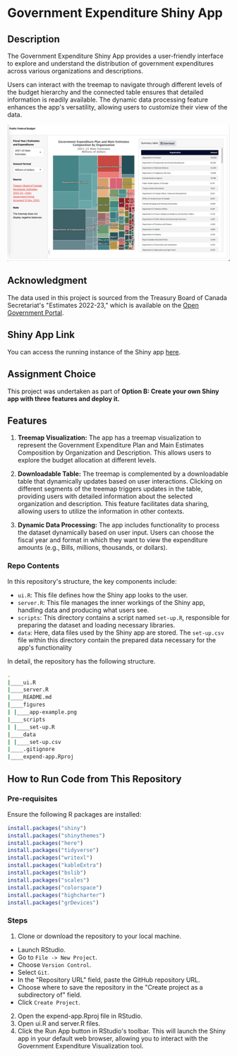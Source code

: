 # Government Expenditure Shiny App

## Description

The Government Expenditure Shiny App provides a user-friendly interface to explore and understand the distribution of government expenditures across various organizations and descriptions.

Users can interact with the treemap to navigate through different levels of the budget hierarchy and the connected table ensures that detailed information is readily available. The dynamic data processing feature enhances the app's versatility, allowing users to customize their view of the data.

![](figures/app-example.png)

## Acknowledgment

The data used in this project is sourced from the Treasury Board of Canada Secretariat's "Estimates 2022-23," which is available on the [Open Government Portal](https://open.canada.ca/data/en/dataset/a81099a5-f73e-4c92-ba14-0603a00d40df).

## Shiny App Link

You can access the running instance of the Shiny app [here](https://javier-mtz-rd.shinyapps.io/PublicFedBudg/).

## Assignment Choice

This project was undertaken as part of **Option B: Create your own Shiny app with three features and deploy it.**

## Features

1.  **Treemap Visualization:** The app has a treemap visualization to represent the Government Expenditure Plan and Main Estimates Composition by Organization and Description. This allows users to explore the budget allocation at different levels.

2.  **Downloadable Table:** The treemap is complemented by a downloadable table that dynamically updates based on user interactions. Clicking on different segments of the treemap triggers updates in the table, providing users with detailed information about the selected organization and description. This feature facilitates data sharing, allowing users to utilize the information in other contexts.

3.  **Dynamic Data Processing:** The app includes functionality to process the dataset dynamically based on user input. Users can choose the fiscal year and format in which they want to view the expenditure amounts (e.g., Bills, millions, thousands, or dollars).

### Repo Contents

In this repository's structure, the key components include:

-   `ui.R`: This file defines how the Shiny app looks to the user.
-   `server.R`: This file manages the inner workings of the Shiny app, handling data and producing what users see.
-   `scripts`: This directory contains a script named `set-up.R`, responsible for preparing the dataset and loading necessary libraries.
-   `data`: Here, data files used by the Shiny app are stored. The `set-up.csv` file within this directory contain the prepared data necessary for the app's functionality

In detail, the repository has the following structure.

``` bash
.
|____ui.R
|____server.R
|____README.md
|____figures
| |____app-example.png
|____scripts
| |____set-up.R
|____data
| |____set-up.csv
|____.gitignore
|____expend-app.Rproj
```

## How to Run Code from This Repository

### Pre-requisites

Ensure the following R packages are installed:

``` r
install.packages("shiny")
install.packages("shinythemes")
install.packages("here")
install.packages("tidyverse")
install.packages("writexl")
install.packages("kableExtra")
install.packages("bslib")
install.packages("scales")
install.packages("colorspace")
install.packages("highcharter")
install.packages("grDevices")
```

### Steps

1.  Clone or download the repository to your local machine.

  -   Launch RStudio.
  -   Go to `File -> New Project`.
  -   Choose `Version Control`.
  -   Select `Git`.
  -   In the "Repository URL" field, paste the GitHub repository URL.
  -   Choose where to save the repository in the "Create project as a subdirectory of" field.
  -   Click `Create Project`.

2.  Open the expend-app.Rproj file in RStudio.
3.  Open ui.R and server.R files.
4.  Click the Run App button in RStudio's toolbar. This will launch the Shiny app in your default web browser, allowing you to interact with the Government Expenditure Visualization tool.
